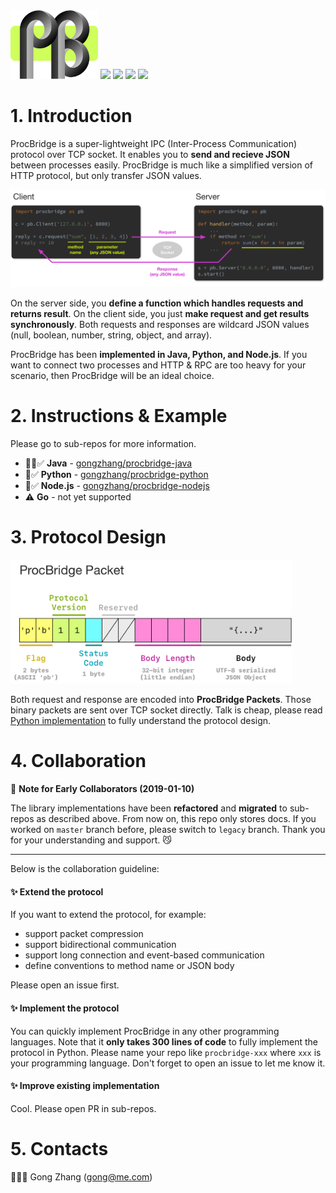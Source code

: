 <img src="./doc/logo.png" width="140"/>
<img src="https://img.shields.io/github/license/gongzhang/procbridge.svg"/>
<img src="https://img.shields.io/pypi/pyversions/procbridge.svg"/>
<img src="https://img.shields.io/badge/java-8-brightgreen.svg"/>
<img src="https://img.shields.io/badge/node.js-8-red.svg"/>

# 1. Introduction

ProcBridge is a super-lightweight IPC (Inter-Process Communication) protocol over TCP socket. It enables you to **send and recieve JSON** between processes easily. ProcBridge is much like a simplified version of HTTP protocol, but only transfer JSON values.

<img src="./doc/concept.png" width="900">

On the server side, you **define a function which handles requests and returns result**. On the client side, you just **make request and get results synchronously**. Both requests and responses are wildcard JSON values (null, boolean, number, string, object, and array).

ProcBridge has been **implemented in Java, Python, and Node.js**. If you want to connect two processes and HTTP & RPC are too heavy for your scenario, then ProcBridge will be an ideal choice.

# 2. Instructions & Example

Please go to sub-repos for more information.

- ✅ **Java** - [gongzhang/procbridge-java](https://github.com/gongzhang/procbridge-java)
- ✅ **Python** - [gongzhang/procbridge-python](https://github.com/gongzhang/procbridge-python)
- ✅ **Node.js** - [gongzhang/procbridge-nodejs](https://github.com/gongzhang/procbridge-nodejs)
- ⚠️ **Go** - not yet supported

# 3. Protocol Design

<img src="./doc/protocol.png" width="450">

Both request and response are encoded into **ProcBridge Packets**. Those binary packets are sent over TCP socket directly. Talk is cheap, please read [Python implementation](https://github.com/gongzhang/procbridge-python/blob/master/procbridge/protocol.py) to fully understand the protocol design.

# 4. Collaboration

👀 **Note for Early Collaborators (2019-01-10)**
 
The library implementations have been **refactored** and **migrated** to sub-repos as described above. From now on, this repo only stores docs. If you worked on `master` branch before, please switch to `legacy` branch. Thank you for your understanding and support. 😼

***

Below is the collaboration guideline:

#### ✨ Extend the protocol

If you want to extend the protocol, for example:

- support packet compression
- support bidirectional communication
- support long connection and event-based communication
- define conventions to method name or JSON body

Please open an issue first.

#### ✨ Implement the protocol

You can quickly implement ProcBridge in any other programming languages. Note that it **only takes 300 lines of code** to fully implement the protocol in Python. Please name your repo like `procbridge-xxx` where `xxx` is your programming language. Don't forget to open an issue to let me know it.

#### ✨ Improve existing implementation

Cool. Please open PR in sub-repos.

# 5. Contacts

👨🏻‍💻 Gong Zhang (gong@me.com)
